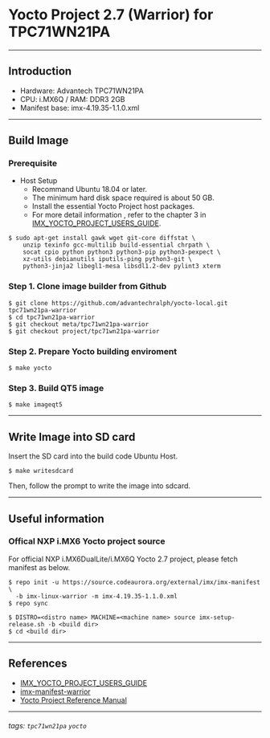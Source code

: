 # Yocto Project 2.7 (Warrior) for TPC71WN21PA

---

## Introduction

- Hardware: Advantech TPC71WN21PA
- CPU: i.MX6Q / RAM: DDR3 2GB
- Manifest base: imx-4.19.35-1.1.0.xml

---


## Build Image

### Prerequisite

- Host Setup
    - Recommand Ubuntu 18.04 or later. 
    - The minimum hard disk space required is about 50 GB. 
    - Install the essential Yocto Project host packages. 
    - For more detail information , refer to the chapter 3 in [IMX_YOCTO_PROJECT_USERS_GUIDE](https://www.nxp.com/docs/en/user-guide/IMX_YOCTO_PROJECT_USERS_GUIDE.pdf). 

```bash=
$ sudo apt-get install gawk wget git-core diffstat \
    unzip texinfo gcc-multilib build-essential chrpath \
    socat cpio python python3 python3-pip python3-pexpect \
    xz-utils debianutils iputils-ping python3-git \
    python3-jinja2 libegl1-mesa libsdl1.2-dev pylint3 xterm
```

### Step 1. Clone image builder from Github

```bash=
$ git clone https://github.com/advantechralph/yocto-local.git tpc71wn21pa-warrior
$ cd tpc71wn21pa-warrior
$ git checkout meta/tpc71wn21pa-warrior
$ git checkout project/tpc71wn21pa-warrior
```

### Step 2. Prepare Yocto building enviroment 

```bash=
$ make yocto
```

### Step 3. Build QT5 image

```bash=
$ make imageqt5
```

---

## Write Image into SD card

Insert the SD card into the build code Ubuntu Host. 

```bash=
$ make writesdcard
```
Then, follow the prompt to write the image into sdcard. 

---

## Useful information

### Offical NXP i.MX6 Yocto project source

For official NXP i.MX6DualLite/i.MX6Q Yocto 2.7 project, please fetch manifest as below. 

```bash=
$ repo init -u https://source.codeaurora.org/external/imx/imx-manifest \
  -b imx-linux-warrior -m imx-4.19.35-1.1.0.xml
$ repo sync  
```

```bash=
$ DISTRO=<distro name> MACHINE=<machine name> source imx-setup-release.sh -b <build dir>
$ cd <build dir>
```


---

## References

- [IMX_YOCTO_PROJECT_USERS_GUIDE](https://www.nxp.com/docs/en/user-guide/IMX_YOCTO_PROJECT_USERS_GUIDE.pdf)
- [imx-manifest-warrior](https://source.codeaurora.org/external/imx/imx-manifest/refs/?h=imx-linux-warrior)
- [Yocto Project Reference Manual](https://www.yoctoproject.org/docs/current/ref-manual/ref-manual.html)

---

###### tags: `tpc71wn21pa` `yocto`